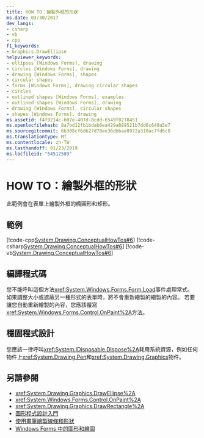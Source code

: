 ```yaml
---
title: HOW TO：繪製外框的形狀
ms.date: 03/30/2017
dev_langs:
- csharp
- vb
- cpp
f1_keywords:
- Graphics.DrawEllipse
helpviewer_keywords:
- ellipses [Windows Forms], drawing
- circles [Windows Forms], drawing
- drawing [Windows Forms], shapes
- circular shapes
- forms [Windows Forms], drawing circular shapes
- circles
- outlined shapes [Windows Forms], examples
- outlined shapes [Windows Forms], drawing
- drawing [Windows Forms], circular shapes
- shapes [Windows Forms], drawing
ms.assetid: f4f9214c-607e-407d-8cdd-6549f0278451
ms.openlocfilehash: 8a7bd12fb1bdab6ea429a889521b7dd6c649a5e7
ms.sourcegitcommit: 6b308cf6d627d78ee36dbbae8972a310ac7fd6c8
ms.translationtype: MT
ms.contentlocale: zh-TW
ms.lasthandoff: 01/23/2019
ms.locfileid: "54512589"
---
```

# <a name="how-to-draw-an-outlined-shape"></a>HOW TO：繪製外框的形狀
此範例會在表單上繪製外框的橢圓形和矩形。  
  
## <a name="example"></a>範例  
 [!code-cpp[System.Drawing.ConceptualHowTos#6](../../../../samples/snippets/cpp/VS_Snippets_Winforms/System.Drawing.ConceptualHowTos/cpp/form1.cpp#6)]
 [!code-csharp[System.Drawing.ConceptualHowTos#6](../../../../samples/snippets/csharp/VS_Snippets_Winforms/System.Drawing.ConceptualHowTos/CS/form1.cs#6)]
 [!code-vb[System.Drawing.ConceptualHowTos#6](../../../../samples/snippets/visualbasic/VS_Snippets_Winforms/System.Drawing.ConceptualHowTos/VB/form1.vb#6)]  
  
## <a name="compiling-the-code"></a>編譯程式碼  
 您不能呼叫這個方法<xref:System.Windows.Forms.Form.Load>事件處理常式。 如果調整大小或遮蔽另一種形式的表單時，將不會重新繪製的繪製的內容。 若要讓您自動重新繪製的內容，您應該覆寫<xref:System.Windows.Forms.Control.OnPaint%2A>方法。  
  
## <a name="robust-programming"></a>穩固程式設計  
 您應該一律呼叫<xref:System.IDisposable.Dispose%2A>耗用系統資源，例如任何物件上<xref:System.Drawing.Pen>和<xref:System.Drawing.Graphics>物件。  
  
## <a name="see-also"></a>另請參閱
- <xref:System.Drawing.Graphics.DrawEllipse%2A>
- <xref:System.Windows.Forms.Control.OnPaint%2A>
- <xref:System.Drawing.Graphics.DrawRectangle%2A>
- [圖形程式設計入門](../../../../docs/framework/winforms/advanced/getting-started-with-graphics-programming.md)
- [使用畫筆繪製線條和形狀](../../../../docs/framework/winforms/advanced/using-a-pen-to-draw-lines-and-shapes.md)
- [Windows Forms 中的圖形和繪圖](../../../../docs/framework/winforms/advanced/graphics-and-drawing-in-windows-forms.md)
